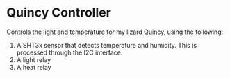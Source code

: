 # Quincy Controller

Controls the light and temperature for my lizard Quincy, using the following:

1. A SHT3x sensor that detects temperature and humidity. This is processed through the I2C interface.
2. A light relay
3. A heat relay
